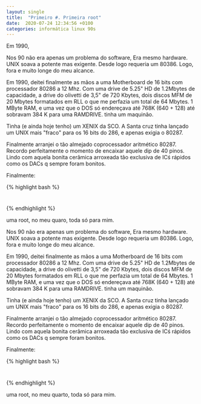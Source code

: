 ```yaml
---
layout: single
title:  "Primeiro #. Primeira root"
date:  2020-07-24 12:34:56 +0100
categories: informática linux 90s
---
```


Em 1990,


Nos 90 não era apenas um problema do software, Era mesmo hardware.
UNIX soava a potente mas exigente. Desde logo requeria um 80386. Logo, fora e muito longe do meu alcance.



Em 1990, deitei finalmente as mãos a uma Motherboard de 16 bits com processador 80286 a 12 Mhz.
Com uma drive de 5.25" HD de 1.2Mbytes de capacidade, a drive do olivetti de 3,5" de 720 Kbytes, dois discos MFM de 20 Mbytes formatados em RLL o que me perfazia um total de 64 Mbytes.
1 MByte RAM, e uma vez que o DOS só endereçava até 768K (640 + 128) até sobravam 384 K para uma RAMDRIVE.
tinha um maquinão.

Tinha (e ainda hoje tenho) um XENIX da SCO.
A Santa cruz tinha lançado um UNIX mais "fraco" para os 16 bits do 286, e apenas exigia o 80287. 

Finalmente arranjei o tão almejado coprocessador aritmético 80287. Recordo perfeitamente o momento de encaixar aquele dip de 40 pinos. Lindo com aquela bonita cerâmica arroxeada tão exclusiva de ICś rápidos como os DACs q sempre foram bonitos.


Finalmente:

{% highlight bash %}

#

{% endhighlight %}

uma root, no meu quaro, toda só para mim.



Nos 90 não era apenas um problema do software, Era mesmo hardware.
UNIX soava a potente mas exigente. Desde logo requeria um 80386. Logo, fora e muito longe do meu alcance.



Em 1990, deitei finalmente as mãos a uma Motherboard de 16 bits com processador 80286 a 12 Mhz.
Com uma drive de 5.25" HD de 1.2Mbytes de capacidade, a drive do olivetti de 3,5" de 720 Kbytes, dois discos MFM de 20 Mbytes formatados em RLL o que me perfazia um total de 64 Mbytes.
1 MByte RAM, e uma vez que o DOS só endereçava até 768K (640 + 128) até sobravam 384 K para uma RAMDRIVE.
tinha um maquinão.

Tinha (e ainda hoje tenho) um XENIX da SCO.
A Santa cruz tinha lançado um UNIX mais "fraco" para os 16 bits do 286, e apenas exigia o 80287. 

Finalmente arranjei o tão almejado coprocessador aritmético 80287. Recordo perfeitamente o momento de encaixar aquele dip de 40 pinos. Lindo com aquela bonita cerâmica arroxeada tão exclusiva de ICś rápidos como os DACs q sempre foram bonitos.


Finalmente:

{% highlight bash %}

#

{% endhighlight %}

uma root, no meu quarto, toda só para mim.


